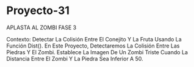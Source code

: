 # Proyecto-31
 APLASTA AL ZOMBI FASE 3

Contexto: 
 Detectar La Colisión Entre El Conejito Y La Fruta Usando La Función Dist().
 En Este Proyecto, Detectaremos La Colisión Entre Las Piedras Y El Zombi.
 Establece La Imagen De Un Zombi Triste Cuando La Distancia Entre El Zombi Y La Piedra Sea Inferior A 50.
